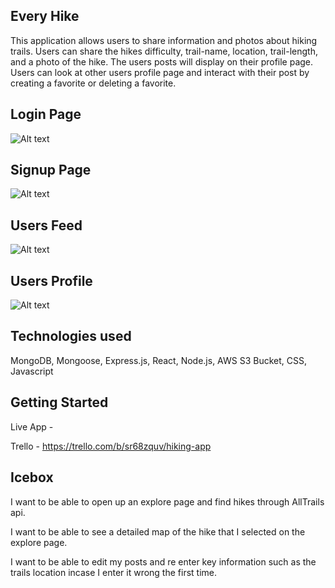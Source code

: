 ## Every Hike

This application allows users to share information and photos about hiking trails. Users can share the hikes difficulty, trail-name, location, trail-length, and a photo of the hike. The users posts will display on their profile page. Users can look at other users profile page and interact with their post by creating a favorite or deleting a favorite. 

## Login Page
![Alt text](<Screenshot 2023-08-06 at 4.41.11 PM.png>)


## Signup Page
![Alt text](<Screenshot 2023-08-06 at 4.43.48 PM.png>)

## Users Feed
![Alt text](<Screenshot 2023-08-06 at 4.52.49 PM.png>)

## Users Profile
![Alt text](<Screenshot 2023-08-06 at 4.54.32 PM.png>)

## Technologies used
MongoDB, Mongoose, Express.js, React, Node.js, AWS S3 Bucket, CSS, Javascript

## Getting Started

Live App -

Trello - https://trello.com/b/sr68zquv/hiking-app 

## Icebox 

 I want to be able to open up an explore page and find hikes through AllTrails api.

 I want to be able to see a detailed map of the hike that I selected on the explore page.

  I want to be able to edit my posts and re enter key information such as the trails location incase I enter it wrong the first time.